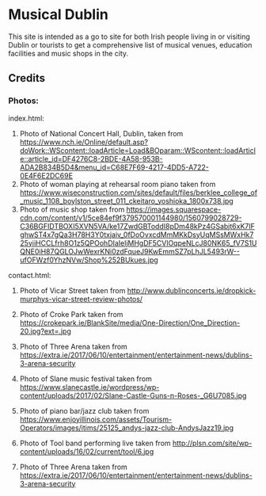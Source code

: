# Musical Dublin
This site is intended as a go to site for both Irish people living in or visiting Dublin or tourists to get a comprehensive list of musical 
venues, education facilities and music shops in the city.


## Credits
### Photos:

index.html:
1. Photo of National Concert Hall, Dublin, taken from https://www.nch.ie/Online/default.asp?doWork::WScontent::loadArticle=Load&BOparam::WScontent::loadArticle::article_id=DF4276C8-2BDE-4A58-953B-ADA2B834B5D4&menu_id=C68E7F69-4217-4DD5-A722-0E4F6E2DC69E
2. Photo of woman playing at rehearsal room piano taken from https://www.wiseconstruction.com/sites/default/files/berklee_college_of_music_1108_boylston_street_011_ckeitaro_yoshioka_1800x738.jpg
3. Photo of music shop taken from https://images.squarespace-cdn.com/content/v1/5ce84ef9f379570001144980/1560799028729-C36BGFIDTBOXI5XVN5VA/ke17ZwdGBToddI8pDm48kPz4GSabjt6xK7IFghwST4x7gQa3H78H3Y0txjaiv_0fDoOvxcdMmMKkDsyUqMSsMWxHk725yiiHCCLfrh8O1z5QPOohDIaIeljMHgDF5CVlOqpeNLcJ80NK65_fV7S1UQNE0iH87QGLOJwWexrKNi0zdFqueJ9KwEmmSZ7pLhJL5493rW--ufOFWzf0YhzNVw/Shop%252BUkues.jpg

contact.html:
1. Photo of Vicar Street taken from http://www.dublinconcerts.ie/dropkick-murphys-vicar-street-review-photos/
2. Photo of Croke Park taken from https://crokepark.ie/BlankSite/media/One-Direction/One_Direction-20.jpg?ext=.jpg
3. Photo of Three Arena taken from https://extra.ie/2017/06/10/entertainment/entertainment-news/dublins-3-arena-security
4. Photo of Slane music festival taken from https://www.slanecastle.ie/wordpress/wp-content/uploads/2017/02/Slane-Castle-Guns-n-Roses-_G6U7085.jpg
5. Photo of piano bar/jazz club taken from https://www.enjoyillinois.com/assets/Tourism-Operators/images/itims/25125_andys-jazz-club-AndysJazz19.jpg
6. Photo of Tool band performing live taken from http://plsn.com/site/wp-content/uploads/16/02/current/tool/6.jpg










3. Photo of Three Arena taken from https://extra.ie/2017/06/10/entertainment/entertainment-news/dublins-3-arena-security




